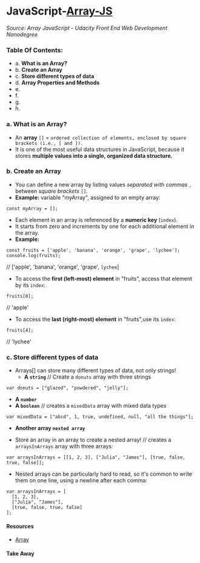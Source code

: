 # JavaScript-[Array-JS](-Array-JavaScript)
_Source: Array JavaScript - Udacity Front End Web Development Nanodegree_


### Table Of Contents:
- a. __What is an Array?__
- b. __Create an Array__
- c. __Store different types of data__
- d. __Array Properties and Methods__
- e. 
- f. 
- g. 
- h. 

### a. What is an Array?
- An __array__ `[]` = `ordered collection of elements, enclosed by square brackets (i.e., [ and ]).`
- It is one of the most useful data structures in JavaScript, because it stores __multiple values into a single, organized data structure.__ 

### b. Create an Array
- You can define a new array by listing values _separated with commas_ `,` between _square brackets_ `[]`.
- __Example:__  variable "myArray", assigned to an empty array:
```
const myArray = [];
```
- Each element in an array is referenced by a __numeric key__ (`index`).
- It starts from zero and increments by one for each additional element in the array. 
- __Example:__ 
```
const fruits = ['apple', 'banana', 'orange', 'grape', 'lychee'];
console.log(fruits);
```
// ['apple', 'banana', 'orange', 'grape', `lychee`]

- To access the __first (left-most) element__ in "fruits", access that element by its `index`:
```
fruits[0];
```
// 'apple'
- To access the __last (right-most) element__ in "fruits",use its `index`:
```
fruits[4];
```
// 'lychee'

### c. Store different types of data
- Arrays[] can store many different types of data, not only strings!
   * __A `string`__
// Create a `donuts` array with three strings
```
var donuts = ["glazed", "powdered", "jelly"];
```  
  * __A `number`__
  * __A `boolean`__
 // creates a `mixedData` array with mixed data types
```
var mixedData = ["abcd", 1, true, undefined, null, "all the things"];
```
  * __Another array `nested array`__ 
- Store an array in an array to create a nested array!
// creates a `arraysInArrays` array with three arrays:
```
var arraysInArrays = [[1, 2, 3], ["Julia", "James"], [true, false, true, false]];
```
- Nested arrays can be particularly hard to read, so it's common to write them on one line, using a newline after each comma:
```
var arraysInArrays = [
  [1, 2, 3], 
  ["Julia", "James"], 
  [true, false, true, false]
];
```

#### Resources 
- [Array](https://developer.mozilla.org/en-US/docs/Web/JavaScript/Reference/Global_Objects/Array)

#### Take Away
